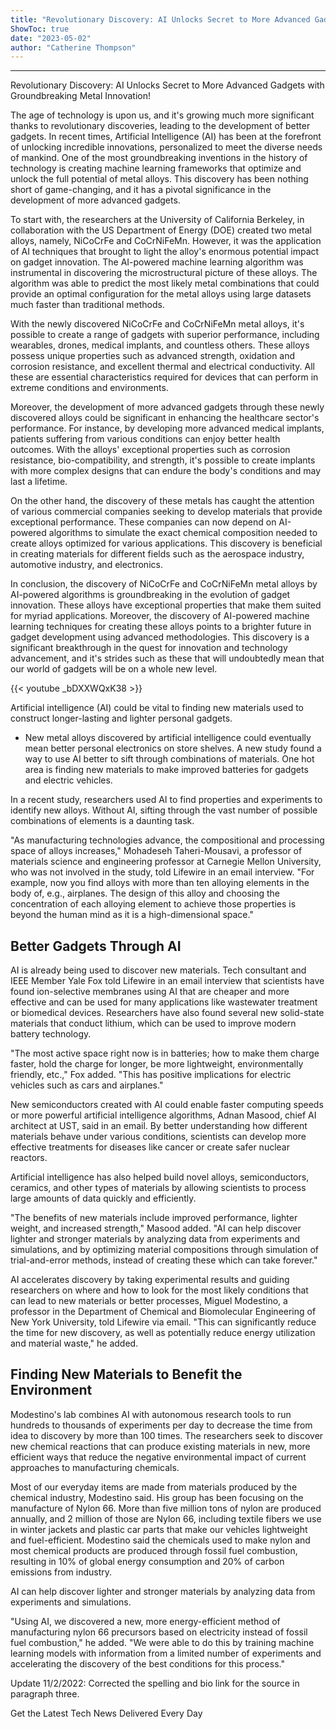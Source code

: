 ```yaml
---
title: "Revolutionary Discovery: AI Unlocks Secret to More Advanced Gadgets with Groundbreaking Metal Innovation!"
ShowToc: true 
date: "2023-05-02"
author: "Catherine Thompson"
---
```

*****
Revolutionary Discovery: AI Unlocks Secret to More Advanced Gadgets with Groundbreaking Metal Innovation!

The age of technology is upon us, and it's growing much more significant thanks to revolutionary discoveries, leading to the development of better gadgets. In recent times, Artificial Intelligence (AI) has been at the forefront of unlocking incredible innovations, personalized to meet the diverse needs of mankind. One of the most groundbreaking inventions in the history of technology is creating machine learning frameworks that optimize and unlock the full potential of metal alloys. This discovery has been nothing short of game-changing, and it has a pivotal significance in the development of more advanced gadgets.

To start with, the researchers at the University of California Berkeley, in collaboration with the US Department of Energy (DOE) created two metal alloys, namely, NiCoCrFe and CoCrNiFeMn. However, it was the application of AI techniques that brought to light the alloy's enormous potential impact on gadget innovation. The AI-powered machine learning algorithm was instrumental in discovering the microstructural picture of these alloys. The algorithm was able to predict the most likely metal combinations that could provide an optimal configuration for the metal alloys using large datasets much faster than traditional methods.

With the newly discovered NiCoCrFe and CoCrNiFeMn metal alloys, it's possible to create a range of gadgets with superior performance, including wearables, drones, medical implants, and countless others. These alloys possess unique properties such as advanced strength, oxidation and corrosion resistance, and excellent thermal and electrical conductivity. All these are essential characteristics required for devices that can perform in extreme conditions and environments.

Moreover, the development of more advanced gadgets through these newly discovered alloys could be significant in enhancing the healthcare sector's performance. For instance, by developing more advanced medical implants, patients suffering from various conditions can enjoy better health outcomes. With the alloys' exceptional properties such as corrosion resistance, bio-compatibility, and strength, it's possible to create implants with more complex designs that can endure the body's conditions and may last a lifetime.

On the other hand, the discovery of these metals has caught the attention of various commercial companies seeking to develop materials that provide exceptional performance. These companies can now depend on AI-powered algorithms to simulate the exact chemical composition needed to create alloys optimized for various applications. This discovery is beneficial in creating materials for different fields such as the aerospace industry, automotive industry, and electronics.

In conclusion, the discovery of NiCoCrFe and CoCrNiFeMn metal alloys by AI-powered algorithms is groundbreaking in the evolution of gadget innovation. These alloys have exceptional properties that make them suited for myriad applications. Moreover, the discovery of AI-powered machine learning techniques for creating these alloys points to a brighter future in gadget development using advanced methodologies. This discovery is a significant breakthrough in the quest for innovation and technology advancement, and it's strides such as these that will undoubtedly mean that our world of gadgets will be on a whole new level.

{{< youtube _bDXXWQxK38 >}} 




Artificial intelligence (AI) could be vital to finding new materials used to construct longer-lasting and lighter personal gadgets. 

 
- New metal alloys discovered by artificial intelligence could eventually mean better personal electronics on store shelves. A new study found a way to use AI better to sift through combinations of materials. One hot area is finding new materials to make improved batteries for gadgets and electric vehicles.

 

In a recent study, researchers used AI to find properties and experiments to identify new alloys. Without AI, sifting through the vast number of possible combinations of elements is a daunting task. 

 

"As manufacturing technologies advance, the compositional and processing space of alloys increases," Mohadeseh Taheri-Mousavi, a professor of materials science and engineering professor at Carnegie Mellon University, who was not involved in the study, told Lifewire in an email interview. "For example, now you find alloys with more than ten alloying elements in the body of, e.g., airplanes. The design of this alloy and choosing the concentration of each alloying element to achieve those properties is beyond the human mind as it is a high-dimensional space."

 
##   Better Gadgets Through AI  
 

AI is already being used to discover new materials. Tech consultant and IEEE Member Yale Fox told Lifewire in an email interview that scientists have found ion-selective membranes using AI that are cheaper and more effective and can be used for many applications like wastewater treatment or biomedical devices. Researchers have also found several new solid-state materials that conduct lithium, which can be used to improve modern battery technology.

 

"The most active space right now is in batteries; how to make them charge faster, hold the charge for longer, be more lightweight, environmentally friendly, etc.," Fox added. "This has positive implications for electric vehicles such as cars and airplanes."

 

New semiconductors created with AI could enable faster computing speeds or more powerful artificial intelligence algorithms, Adnan Masood, chief AI architect at UST, said in an email. By better understanding how different materials behave under various conditions, scientists can develop more effective treatments for diseases like cancer or create safer nuclear reactors. 

 

Artificial intelligence has also helped build novel alloys, semiconductors, ceramics, and other types of materials by allowing scientists to process large amounts of data quickly and efficiently. 

 

"The benefits of new materials include improved performance, lighter weight, and increased strength," Masood added. "AI can help discover lighter and stronger materials by analyzing data from experiments and simulations, and by optimizing material compositions through simulation of trial-and-error methods, instead of creating these which can take forever."

 

AI accelerates discovery by taking experimental results and guiding researchers on where and how to look for the most likely conditions that can lead to new materials or better processes, Miguel Modestino, a professor in the Department of Chemical and Biomolecular Engineering of New York University, told Lifewire via email. "This can significantly reduce the time for new discovery, as well as potentially reduce energy utilization and material waste," he added. 

 
##   Finding New Materials to Benefit the Environment  
 

Modestino's lab combines AI with autonomous research tools to run hundreds to thousands of experiments per day to decrease the time from idea to discovery by more than 100 times. The researchers seek to discover new chemical reactions that can produce existing materials in new, more efficient ways that reduce the negative environmental impact of current approaches to manufacturing chemicals.

 

Most of our everyday items are made from materials produced by the chemical industry, Modestino said. His group has been focusing on the manufacture of Nylon 66. More than five million tons of nylon are produced annually, and 2 million of those are Nylon 66, including textile fibers we use in winter jackets and plastic car parts that make our vehicles lightweight and fuel-efficient. Modestino said the chemicals used to make nylon and most chemical products are produced through fossil fuel combustion, resulting in 10% of global energy consumption and 20% of carbon emissions from industry.

 
AI can help discover lighter and stronger materials by analyzing data from experiments and simulations.
 

"Using AI, we discovered a new, more energy-efficient method of manufacturing nylon 66 precursors based on electricity instead of fossil fuel combustion," he added. "We were able to do this by training machine learning models with information from a limited number of experiments and accelerating the discovery of the best conditions for this process."

 

Update 11/2/2022: Corrected the spelling and bio link for the source in paragraph three.

 

Get the Latest Tech News Delivered Every Day




